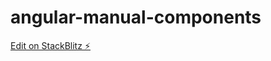 # angular-manual-components

[Edit on StackBlitz ⚡️](https://stackblitz.com/edit/angular-manual-components)